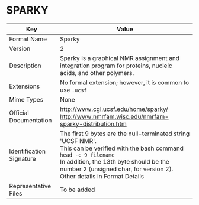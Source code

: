 # SPARKY

| Key   | Value  |
| --- | --- |
| Format Name   | Sparky  |
| Version   | 2 |
| Description   | Sparky is a graphical NMR assignment and integration program for proteins, nucleic acids, and other polymers. |
| Extensions    | No formal extension; however, it is common to use `.ucsf` |
| Mime Types    | None |
| Official Documentation    | http://www.cgl.ucsf.edu/home/sparky/ <BR> http://www.nmrfam.wisc.edu/nmrfam-sparky-distribution.htm |
| Identification Signature    | The first 9 bytes are the null-terminated string 'UCSF NMR'.  <BR> This can be verified with the bash command `head -c 9 filename` <BR> In addition, the 13th byte should be the number 2 (unsigned char, for version 2). <BR> Other details in Format Details |
| Representative Files    | To be added |
